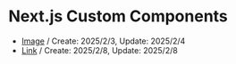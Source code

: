 # Next.js Custom Components

- [Image](/customs/image) / Create: 2025/2/3, Update: 2025/2/4
- [Link](/customs/link) / Create: 2025/2/8, Update: 2025/2/8
